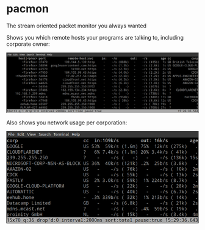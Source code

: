 # pacmon
The stream oriented packet monitor you always wanted

Shows you which remote hosts your programs are talking to, including corporate owner:

![alt text](https://github.com/turborat/pacmon/blob/main/pacmon.png)

Also shows you network usage per corporation:

![alt text](https://github.com/turborat/pacmon/blob/main/pacmon_corps.png)


